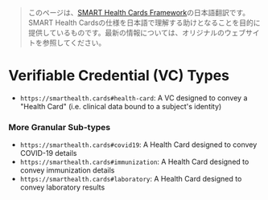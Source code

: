 > このページは、[SMART Health Cards Framework](https://spec.smarthealth.cards/)の日本語翻訳です。SMART Health Cardsの仕様を日本語で理解する助けとなることを目的に提供しているものです。最新の情報については、オリジナルのウェブサイトを参照してください。

# Verifiable Credential (VC) Types

* `https://smarthealth.cards#health-card`: A VC designed to convey a "Health Card" (i.e. clinical data bound to a subject's identity)

### More Granular Sub-types

* `https://smarthealth.cards#covid19`: A Health Card designed to convey COVID-19 details
* `https://smarthealth.cards#immunization`: A Health Card designed to convey immunization details
* `https://smarthealth.cards#laboratory`: A Health Card designed to convey laboratory results
